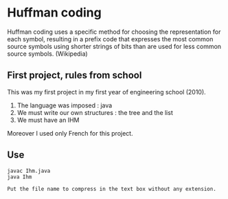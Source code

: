 # Huffman coding

Huffman coding uses a specific method for choosing the representation for each symbol, resulting in a prefix code that expresses the most common source symbols using shorter strings of bits than are used for less common source symbols. 
(Wikipedia)

## First project, rules from school

This was my first project in my first year of engineering school (2010).

1. The language was imposed : java
2. We must write our own structures : the tree and the list
3. We must have an IHM

Moreover I used only French for this project.

## Use
	
```
javac Ihm.java    
java Ihm

Put the file name to compress in the text box without any extension.
